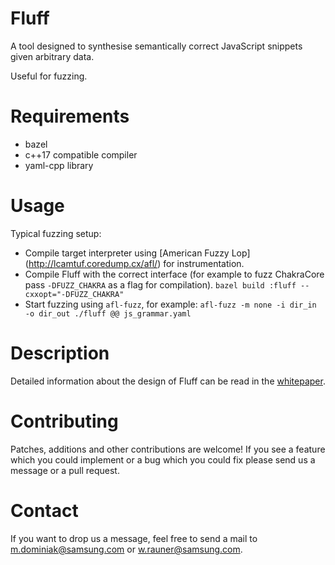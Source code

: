 # Fluff
A tool designed to synthesise semantically correct JavaScript snippets given arbitrary data.

Useful for fuzzing.

# Requirements
* bazel
* c++17 compatible compiler
* yaml-cpp library

# Usage
Typical fuzzing setup:

* Compile target interpreter using [American Fuzzy Lop] (http://lcamtuf.coredump.cx/afl/) for instrumentation.
* Compile Fluff with the correct interface (for example to fuzz ChakraCore pass `-DFUZZ_CHAKRA` as a flag for compilation). `bazel build :fluff --cxxopt="-DFUZZ_CHAKRA"`
* Start fuzzing using `afl-fuzz`, for example: `afl-fuzz -m none -i dir_in -o dir_out ./fluff @@ js_grammar.yaml`

# Description
Detailed information about the design of Fluff can be read in the [whitepaper](https://i.blackhat.com/asia-19/Fri-March-29/bh-asia-Dominiak-Efficient-Approach-to-Fuzzing-Interpreters-wp.pdf).

# Contributing
Patches, additions and other contributions are welcome! If you see a feature which you could implement or a bug which you could fix please send us a message or a pull request.

# Contact
If you want to drop us a message, feel free to send a mail to <m.dominiak@samsung.com> or <w.rauner@samsung.com>.
